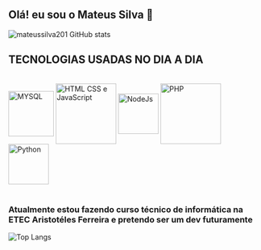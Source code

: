 ## Olá! eu sou o Mateus Silva 👋




![mateussilva201 GitHub stats](https://github-readme-stats.vercel.app/api?username=Mateussilva201&show_icons=true&theme=radical)


## TECNOLOGIAS USADAS NO DIA A DIA
<div style="display: inline_block"><br/>

<img align= center alt= "MYSQL" src="https://images.icon-icons.com/1381/PNG/512/mysqlworkbench_93532.png" width= 90px>
<img align= center alt= "HTML CSS e JavaScript" src="https://imakestuff.online/wp-content/uploads/2019/12/HTML-CSS-JS-Logo.png" width= 120px>
<img align= center alt= "NodeJs" src="https://cdn-icons-png.flaticon.com/256/5968/5968322.png" width= 80px>
<img align= center alt= "PHP" src="https://www.pngplay.com/wp-content/uploads/2/PHP-Download-Free-PNG.png" width= 120px>
<img align= center alt= "Python" src="https://images.icon-icons.com/2699/PNG/512/python_logo_icon_168886.png" width= 80px>


</div></br>

### Atualmente estou fazendo curso técnico de informática na ETEC Aristotéles Ferreira e pretendo ser um dev futuramente


![Top Langs](https://github-readme-stats.vercel.app/api/top-langs/?username=mateussilva201&langs_count=8)
